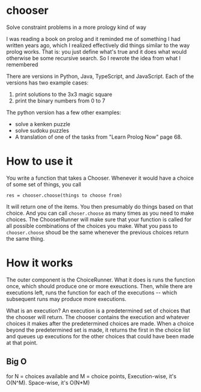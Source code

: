 # chooser
Solve constraint problems in a more prology kind of way

I was reading a book on prolog and it reminded me of something I had written years ago, which I realized
effectively did things similar to the way prolog works. That is: you just define what's true and it does
what would otherwise be some recursive search. So I rewrote the idea from what I remembered

There are versions in Python, Java, TypeScript, and JavaScript. Each of the versions has two example cases:
1. print solutions to the 3x3 magic square
2. print the binary numbers from 0 to 7

The python version has a few other examples:
* solve a kenken puzzle
* solve sudoku puzzles
* A translation of one of the tasks from "Learn Prolog Now" page 68.

# How to use it
You write a function that takes a Chooser. Whenever it would have a choice of some set of things, you call
```
res = chooser.choose(things to choose from)
```
It will return one of the items. You then presumably do things based on that choice. And you can call
`choser.choose` as many times as you need to make choices. The ChooserRunner will make sure that your function
is called for all possible combinations of the choices you make. What you pass to `chooser.choose` shoud be the
same whenever the previous choices return the same thing.

# How it works
The outer component is the ChoiceRunner. What it does is runs the function once, which should produce one
or more exeuctions. Then, while there are executions left, runs the function for each of the executions -- which
subsequent runs may produce more executions.

What is an execution? An execution is a predetermined set of choices that the chooser will return. The chooser contains
the execution and whatever choices it makes after the predetermined choices are made. When a choice beyond the
predetermined set is made, it returns the first in the choice list and queues up executions for the other choices that
could have been made at that point.

## Big O
for N = choices available and M = choice points, Execution-wise, it's O(N^M). Space-wise, it's O(N*M)
